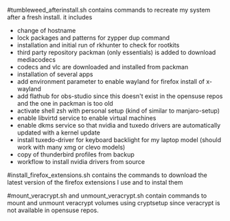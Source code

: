 #tumbleweed_afterinstall.sh contains commands to recreate my system after a fresh install.
it includes
- change of hostname
- lock packages and patterns for zypper dup command
- installation and initial run of rkhunter to check for rootkits
- third party repository packman (only essentials) is added to download mediacodecs
- codecs and vlc are downloaded and installed from packman
- installation of several apps
- add environment parameter to enable wayland for firefox install of x-wayland
- add flathub for obs-studio since this doesn't exist in the opensuse repos and the one in packman is too old
- activate shell zsh with personal setup (kind of similar to manjaro-setup)
- enable libvirtd service to enable virtual machines
- enable dkms service so that nvidia and tuxedo drivers are automatically updated with a kernel update
- install tuxedo-driver for keyboard backlight for my laptop model (should work with many xmg or clevo models)
- copy of thunderbird profiles from backup
- workflow to install nvidia drivers from source

#install_firefox_extensions.sh contains the commands to download the latest version of the firefox extensions I use and to instal them

#mount_veracrypt.sh and unmount_veracrypt.sh contain commands to mount and unmount veracrypt volumes using cryptsetup since veracrypt is not available in opensuse repos.
